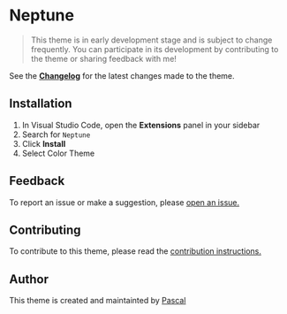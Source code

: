 # Neptune

> This theme is in early development stage and is subject to change frequently. You can participate in its development by contributing to the theme or sharing feedback with me!

See the **[Changelog](https://github.com/pascalcodes/neptune-theme/blob/main/CHANGELOG.md)** for the latest changes made to the theme.

## Installation

1. In Visual Studio Code, open the **Extensions** panel in your sidebar
2. Search for `Neptune`
3. Click **Install**
4. Select Color Theme

## Feedback

To report an issue or make a suggestion, please [open an issue.](https://github.com/pascalcodes/neptune-theme/issues)

## Contributing

To contribute to this theme, please read the [contribution instructions.](https://github.com/pascalcodes/neptune-theme)

## Author

This theme is created and maintainted by [Pascal](https://instagram.com/pascalcodes)
